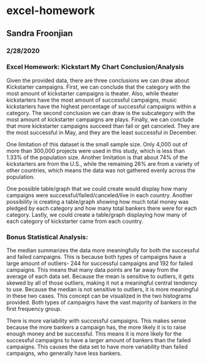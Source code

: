 # excel-homework

## Sandra Froonjian

### 2/28/2020

### **Excel Homework: Kickstart My Chart Conclusion/Analysis**

Given the provided data, there are three conclusions we can draw about Kickstarter campaigns. First, we can conclude that the category with the most amount of kickstarter campaigns is theater. Also, while theater kickstarters have the most amount of successful campaigns, music kickstarters have the highest percentage of successful campaigns within a category. The second conclusion we can draw is the subcategory with the most amount of kickstarter campaigns are plays. Finally, we can conclude that more kickstarter campaigns succeed than fail or get canceled. They are the most successful in May, and they are the least successful in December.

One limitation of this dataset is the small sample size. Only 4,000 out of more than 300,000 projects were used in this study, which is less than 1.33% of the population size. Another limitation is that about 74% of the kickstarters are from the U.S., while the remaining 26% are from a variety of other countries, which means the data was not gathered evenly across the population.

One possible table/graph that we could create would display how many campaigns were successful/failed/canceled/live in each country. Another possibility is creating a table/graph showing how much total money was pledged by each category and how many total bankers there were for each category. Lastly, we could create a table/graph displaying how many of each category of kickstarter came from each country.

### **Bonus Statistical Analysis:**

The median summarizes the data more meaningfully for both the successful and failed campaigns. This is because both types of campaigns have a large amount of outliers- 244 for successful campaigns and 192 for failed campaigns. This means that many data points are far away from the average of each data set. Because the mean is sensitive to outliers, it gets skewed by all of those outliers, making it not a meaningful central tendency to use. Because the median is not sensitive to outliers, it is more meaningful in these two cases. This concept can be visualized in the two histograms provided. Both types of campaigns have the vast majority of bankers in the first frequency group.

There is more variability with successful campaigns. This makes sense because the more bankers a campaign has, the more likely it is to raise enough money and be successful. This means it is more likely for the successful campaigns to have a larger amount of bankers than the failed campaigns. This causes the data set to have more variability than failed campaigns, who generally have less bankers.
